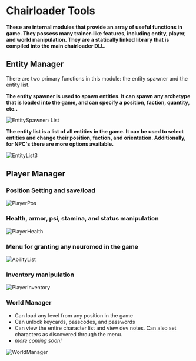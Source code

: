 # Chairloader Tools
**These are internal modules that provide an array of useful functions in game. They possess many trainer-like features, including entity, player, and world manipulation. They are a statically linked library that is compiled into the main chairloader DLL.**

## Entity Manager
There are two primary functions in this module: the entity spawner and the entity list. 


**The entity spawner is used to spawn entities. It can spawn any archetype that is loaded into the game, and can specify a position, faction, quantity, etc..**


![EntitySpawner+List](https://user-images.githubusercontent.com/11778849/187589738-08152882-abf2-415b-9bf0-3dc7fcca95a2.png)


**The entity list is a list of all entities in the game. It can be used to select entities and change their position, faction, and orientation. Additionally, for NPC's there are more options available.**


![EntityList3](https://user-images.githubusercontent.com/11778849/187589776-f35d08bf-2f6f-4e75-905f-c19b4ee6598c.png)

## Player Manager


### Position Setting and save/load


![PlayerPos](https://user-images.githubusercontent.com/11778849/187589906-8fccbb22-ab73-4ee1-a9d4-1b4ed41afac2.png)


### Health, armor, psi, stamina, and status manipulation


![PlayerHealth](https://user-images.githubusercontent.com/11778849/187589961-955b7767-6077-47b2-9f36-dfe7200a33e7.png)


### Menu for granting any neuromod in the game


![AbilityList](https://user-images.githubusercontent.com/11778849/187590013-1358ff00-4a12-46ec-a67d-a35bd683161a.png)


### Inventory manipulation


![PlayerInventory](https://user-images.githubusercontent.com/11778849/187590052-1531ddcb-f53d-4979-9359-23dc07b94d3b.png)



### World Manager
- Can load any level from any position in the game
- Can unlock keycards, passcodes, and passwords
- Can view the entire character list and view dev notes. Can also set characters as discovered through the menu.
- *more coming soon!*


![WorldManager](https://user-images.githubusercontent.com/11778849/187590078-c302ca7d-72b9-4faa-bc2e-698abcd0c003.png)

